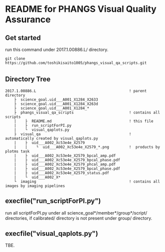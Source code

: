 # README for PHANGS Visual Quality Assurance  
## Get started
run this command under 2017.1.00886.L/ directory.
```
git clone https://github.com/toshikisaito1005/phangs_visual_qa_scripts.git
```


## Directory Tree　　
```  
2017.1.00886.L                                          ! parent directory
    ├  science_goal.uid___A001_X1284_X2633  
    ├  science_goal.uid___A001_X1284_X263d  
    ├  science_goal.uid___A001_X1284_*  
    ├  phangs_visual_qa_scripts                         ! contains all scripts
    |    ├  README.md                                   ! this file
    |    ├  run_scriptForPI.py  
    |    └  visual_qaplots.py  
    ├  visual_qa                                        ! automatically created by visual_qaplots.py  
    |    ├  uid___A002_Xc53e4e_X2579  
    |    |    └  uid___A002_Xc53e4e_X2579_*.png         !  products by plotms task
    |    ├  uid___A002_Xc53e4e_X2579_bpcal_amp.pdf  
    |    ├  uid___A002_Xc53e4e_X2579_bpcal_phase.pdf  
    |    ├  uid___A002_Xc53e4e_X2579_phcal_amp.pdf  
    |    ├  uid___A002_Xc53e4e_X2579_bpcal_phase.pdf  
    |    ├  uid___A002_Xc53e4e_X2579_status.pdf    
    |    └  uid___A002_X*  
    └  imaging                                          ! contains all images by imaging pipelines
```  


## execfile("run_scriptForPI.py")  
run all scriptForPI.py under all science_goal*/member*/group*/script/ directories, if calibrated/ directory is not present under group/ directory.  


## execfile("visual_qaplots.py")
TBE.  

